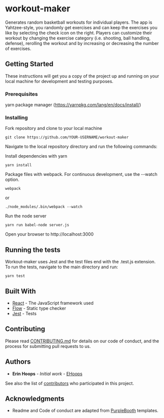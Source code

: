 # workout-maker
Generates random basketball workouts for individual players.  The app is Yahtzee-style, you randomly get exercises and can keep the exercises you like by selecting the check icon on the right.  Players can customize their workout by changing the exercise category (i.e. shooting, ball handling, defense), rerolling the workout and by increasing or decreasing the number of exercises.


## Getting Started

These instructions will get you a copy of the project up and running on your local machine for development and testing purposes.

### Prerequisites

yarn package manager (https://yarnpkg.com/lang/en/docs/install/)

### Installing

Fork repository and clone to your local machine

```
git clone https://github.com/YOUR-USERNAME/workout-maker
```

Navigate to the local repository directory and run the following commands:

Install dependencies with yarn

```
yarn install
```

Package files with webpack.  For continuous development, use the --watch option.

```
webpack
```
or
```
./node_modules/.bin/webpack --watch
```

Run the node server

```
yarn run babel-node server.js
```
Open your browser to http://localhost:3000


## Running the tests

Workout-maker uses Jest and the test files end with the .test.js extension.  To run the tests, navigate to the main directory and run:
```
yarn test
```


## Built With

* [React](https://facebook.github.io/react/) - The JavaScript framework used
* [Flow](https://flow.org/) - Static type checker
* [Jest](https://facebook.github.io/jest/) - Tests


## Contributing

Please read [CONTRIBUTING.md](https://gist.github.com/PurpleBooth/b24679402957c63ec426) for details on our code of conduct, and the process for submitting pull requests to us.


## Authors

* **Erin Hoops** - *Initial work* - [EHoops](https://github.com/ehoops/)

See also the list of [contributors](https://github.com/your/project/contributors) who participated in this project.

## Acknowledgments
* Readme and Code of conduct are adapted from [PurpleBooth](https://gist.github.com/PurpleBooth) templates.

